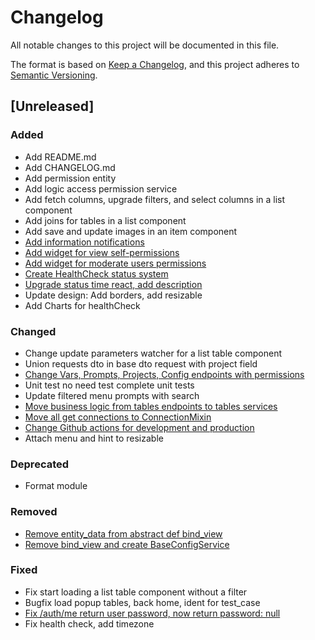 # Changelog

All notable changes to this project will be documented in this file.

The format is based on [Keep a Changelog](https://keepachangelog.com/en/1.1.0/),
and this project adheres to [Semantic Versioning](https://semver.org/spec/v2.0.0.html).

## [Unreleased]

### Added

- Add README.md
- Add CHANGELOG.md
- Add permission entity
- Add logic access permission service
- Add fetch columns, upgrade filters, and select columns in a list component
- Add joins for tables in a list component
- Add save and update images in an item component
- [Add information notifications](https://github.com/PhoenixNazarov/prompt-admin/compare/dev...dev-notifications)
- [Add widget for view self-permissions](https://github.com/PhoenixNazarov/prompt-admin/pull/25)
- [Add widget for moderate users permissions](https://github.com/PhoenixNazarov/prompt-admin/pull/25)
- [Create HealthCheck status system](https://github.com/PhoenixNazarov/prompt-admin/pull/27)
- [Upgrade status time react, add description](https://github.com/PhoenixNazarov/prompt-admin/pull/27)
- Update design: Add borders, add resizable
- Add Charts for healthCheck

### Changed

- Change update parameters watcher for a list table component
- Union requests dto in base dto request with project field
- [Change Vars, Prompts, Projects, Config endpoints with permissions](https://github.com/PhoenixNazarov/prompt-admin/pull/25)
- Unit test no need test complete unit tests
- Update filtered menu prompts with search
- [Move business logic from tables endpoints to tables services](https://github.com/PhoenixNazarov/prompt-admin/pull/25)
- [Move all get connections to ConnectionMixin](https://github.com/PhoenixNazarov/prompt-admin/pull/25)
- [Change Github actions for development and production](https://github.com/PhoenixNazarov/prompt-admin/compare/dev...dev-notifications)
- Attach menu and hint to resizable 

### Deprecated

- Format module

### Removed

- [Remove entity_data from abstract def bind_view](https://github.com/PhoenixNazarov/prompt-admin/pull/25)
- [Remove bind_view and create BaseConfigService](https://github.com/PhoenixNazarov/prompt-admin/pull/25)

### Fixed

- Fix start loading a list table component without a filter
- Bugfix load popup tables, back home, ident for test_case
- [Fix /auth/me return user password, now return password: null](https://github.com/PhoenixNazarov/prompt-admin/pull/25) 
- Fix health check, add timezone